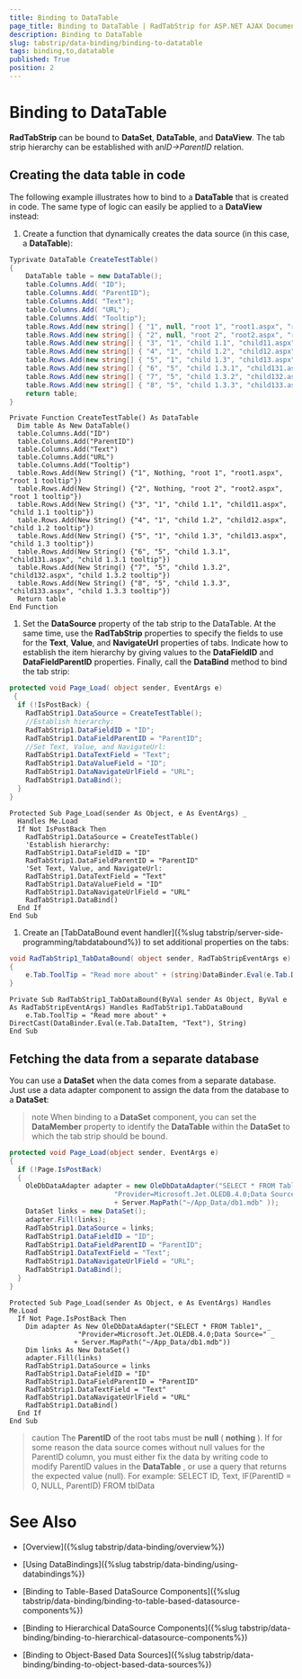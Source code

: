 ```yaml
---
title: Binding to DataTable
page_title: Binding to DataTable | RadTabStrip for ASP.NET AJAX Documentation
description: Binding to DataTable
slug: tabstrip/data-binding/binding-to-datatable
tags: binding,to,datatable
published: True
position: 2
---
```


# Binding to DataTable



**RadTabStrip** can be bound to **DataSet**, **DataTable**, and **DataView**. The tab strip hierarchy can be established with an*ID->ParentID* relation.

## Creating the data table in code

The following example illustrates how to bind to a **DataTable** that is created in code. The same type of logic can easily be applied to a **DataView** instead:

1. Create a function that dynamically creates the data source (in this case, a **DataTable**):



````C#	
Typrivate DataTable CreateTestTable()
{
	DataTable table = new DataTable();
	table.Columns.Add( "ID");
	table.Columns.Add( "ParentID");
	table.Columns.Add( "Text");
	table.Columns.Add( "URL");
	table.Columns.Add( "Tooltip");
	table.Rows.Add(new string[] { "1", null, "root 1", "root1.aspx", "root 1 tooltip" });
	table.Rows.Add(new string[] { "2", null, "root 2", "root2.aspx", "root 1 tooltip" });
	table.Rows.Add(new string[] { "3", "1", "child 1.1", "child11.aspx" , "child 1.1 tooltip" });
	table.Rows.Add(new string[] { "4", "1", "child 1.2", "child12.aspx" , "child 1.2 tooltip" });
	table.Rows.Add(new string[] { "5", "1", "child 1.3", "child13.aspx" , "child 1.3 tooltip" });
	table.Rows.Add(new string[] { "6", "5", "child 1.3.1", "child131.aspx" , "child 1.3.1 tooltip" });
	table.Rows.Add(new string[] { "7", "5", "child 1.3.2", "child132.aspx" , "child 1.3.2 tooltip" });
	table.Rows.Add(new string[] { "8", "5", "child 1.3.3", "child133.aspx" , "child 1.3.3 tooltip" });
	return table;
}  				
````
````VB.NET	
Private Function CreateTestTable() As DataTable
  Dim table As New DataTable()
  table.Columns.Add("ID")
  table.Columns.Add("ParentID")
  table.Columns.Add("Text")
  table.Columns.Add("URL")
  table.Columns.Add("Tooltip")
  table.Rows.Add(New String() {"1", Nothing, "root 1", "root1.aspx", "root 1 tooltip"})
  table.Rows.Add(New String() {"2", Nothing, "root 2", "root2.aspx", "root 1 tooltip"})
  table.Rows.Add(New String() {"3", "1", "child 1.1", "child11.aspx", "child 1.1 tooltip"})
  table.Rows.Add(New String() {"4", "1", "child 1.2", "child12.aspx", "child 1.2 tooltip"})
  table.Rows.Add(New String() {"5", "1", "child 1.3", "child13.aspx", "child 1.3 tooltip"})
  table.Rows.Add(New String() {"6", "5", "child 1.3.1", "child131.aspx", "child 1.3.1 tooltip"})
  table.Rows.Add(New String() {"7", "5", "child 1.3.2", "child132.aspx", "child 1.3.2 tooltip"})
  table.Rows.Add(New String() {"8", "5", "child 1.3.3", "child133.aspx", "child 1.3.3 tooltip"})
  Return table
End Function 	
````


1. Set the **DataSource** property of the tab strip to the DataTable. At the same time, use the **RadTabStrip** properties to specify the fields to use for the **Text**, **Value**, and **NavigateUrl** properties of tabs. Indicate how to establish the item hierarchy by giving values to the **DataFieldID** and **DataFieldParentID** properties. Finally, call the **DataBind** method to bind the tab strip:


````C#	
protected void Page_Load( object sender, EventArgs e)
 {
  if (!IsPostBack) {
    RadTabStrip1.DataSource = CreateTestTable();
    //Establish hierarchy:
    RadTabStrip1.DataFieldID = "ID";
    RadTabStrip1.DataFieldParentID = "ParentID";
    //Set Text, Value, and NavigateUrl:
    RadTabStrip1.DataTextField = "Text";
    RadTabStrip1.DataValueField = "ID";
    RadTabStrip1.DataNavigateUrlField = "URL";
    RadTabStrip1.DataBind();
  }
}			
````
````VB.NET	
Protected Sub Page_Load(sender As Object, e As EventArgs) _
  Handles Me.Load
  If Not IsPostBack Then
    RadTabStrip1.DataSource = CreateTestTable()
    'Establish hierarchy:
    RadTabStrip1.DataFieldID = "ID"
    RadTabStrip1.DataFieldParentID = "ParentID"
    'Set Text, Value, and NavigateUrl:
    RadTabStrip1.DataTextField = "Text"
    RadTabStrip1.DataValueField = "ID"
    RadTabStrip1.DataNavigateUrlField = "URL"
    RadTabStrip1.DataBind()
  End If
End Sub 	
````

1. Create an [TabDataBound event handler]({%slug tabstrip/server-side-programming/tabdatabound%}) to set additional properties on the tabs:


````C#	
void RadTabStrip1_TabDataBound( object sender, RadTabStripEventArgs e)
{
	e.Tab.ToolTip = "Read more about" + (string)DataBinder.Eval(e.Tab.DataItem, "Text");	 
} 				
````
````VB.NET	
Private Sub RadTabStrip1_TabDataBound(ByVal sender As Object, ByVal e As RadTabStripEventArgs) Handles RadTabStrip1.TabDataBound
	e.Tab.ToolTip = "Read more about" + DirectCast(DataBinder.Eval(e.Tab.DataItem, "Text"), String)
End Sub 	
````

## Fetching the data from a separate database

You can use a **DataSet** when the data comes from a separate database. Just use a data adapter component to assign the data from the database to a **DataSet**:

>note When binding to a **DataSet** component, you can set the **DataMember** property to identify the **DataTable** within the **DataSet** to which the tab strip should be bound.
>


````C#	
protected void Page_Load(object sender, EventArgs e)
{
  if (!Page.IsPostBack)
  {
    OleDbDataAdapter adapter = new OleDbDataAdapter("SELECT * FROM Table1",
                          "Provider=Microsoft.Jet.OLEDB.4.0;Data Source="
                          + Server.MapPath("~/App_Data/db1.mdb" ));
    DataSet links = new DataSet();
    adapter.Fill(links);
    RadTabStrip1.DataSource = links;
    RadTabStrip1.DataFieldID = "ID";
    RadTabStrip1.DataFieldParentID = "ParentID";
    RadTabStrip1.DataTextField = "Text";
    RadTabStrip1.DataNavigateUrlField = "URL";
    RadTabStrip1.DataBind();
  }
} 				
````
````VB.NET	
Protected Sub Page_Load(sender As Object, e As EventArgs) Handles Me.Load
  If Not Page.IsPostBack Then
    Dim adapter As New OleDbDataAdapter("SELECT * FROM Table1", _
                 "Provider=Microsoft.Jet.OLEDB.4.0;Data Source=" _
                + Server.MapPath("~/App_Data/db1.mdb"))
    Dim links As New DataSet()
    adapter.Fill(links)
    RadTabStrip1.DataSource = links
    RadTabStrip1.DataFieldID = "ID"
    RadTabStrip1.DataFieldParentID = "ParentID"
    RadTabStrip1.DataTextField = "Text"
    RadTabStrip1.DataNavigateUrlField = "URL"
    RadTabStrip1.DataBind()
  End If
End Sub 	
````

>caution The **ParentID** of the root tabs must be **null** ( **nothing** ). If for some reason the data source comes without null values for the ParentID column, you must either fix the data by writing code to modify ParentID values in the **DataTable** , or use a query that returns the expected value (null). For example:
>SELECT ID, Text, IF(ParentID = 0, NULL, ParentID) FROM tblData
>


# See Also

 * [Overview]({%slug tabstrip/data-binding/overview%})

 * [Using DataBindings]({%slug tabstrip/data-binding/using-databindings%})

 * [Binding to Table-Based DataSource Components]({%slug tabstrip/data-binding/binding-to-table-based-datasource-components%})

 * [Binding to Hierarchical DataSource Components]({%slug tabstrip/data-binding/binding-to-hierarchical-datasource-components%})

 * [Binding to Object-Based Data Sources]({%slug tabstrip/data-binding/binding-to-object-based-data-sources%})
